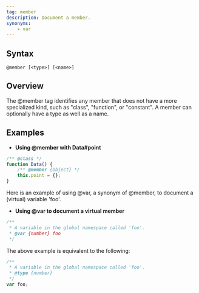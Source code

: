 ```yaml
---
tag: member
description: Document a member.
synonyms:
    - var
---
```


## Syntax
`@member [<type>] [<name>]`


## Overview

The @member tag identifies any member that does not have a more specialized kind, such as "class",
"function", or "constant". A member can optionally have a type as well as a name.


## Examples

* **Using @member with Data#point**

```js
/** @class */
function Data() {
    /** @member {Object} */
    this.point = {};
}
```


Here is an example of using @var, a synonym of @member, to document a (virtual) variable 'foo'.

* **Using @var to document a virtual member**

```js
/**
 * A variable in the global namespace called 'foo'.
 * @var {number} foo
 */
```


The above example is equivalent to the following:

```js
/**
 * A variable in the global namespace called 'foo'.
 * @type {number}
 */
var foo;
```
